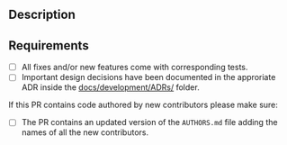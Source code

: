 <!--
Delete this comment and add a proper description of the changes contained in this PR. The text here will be used in the commit message since the approved PRs are always squash-merged. The preferred format is:

- PR Title: <type>[<scope>]: <one-line-summary>

    <type>:
        - build: Changes that affect the build system or external dependencies
        - ci: Changes to our CI configuration files and scripts
        - docs: Documentation only changes
        - feat: A new feature
        - fix: A bug fix
        - perf: A code change that improves performance
        - refactor: A code change that neither fixes a bug nor adds a feature
        - style: Changes that do not affect the meaning of the code
        - test: Adding missing tests or correcting existing tests

    <scope>: cartesian | eve | next | storage
    # ONLY if changes are limited to a specific subsytem

- PR Description:

    Description of the main changes with links to appropriate issues/documents/references/...
-->

## Description

## Requirements

- [ ] All fixes and/or new features come with corresponding tests.
- [ ] Important design decisions have been documented in the approriate ADR inside the [docs/development/ADRs/](docs/development/ADRs/Index.md) folder.

If this PR contains code authored by new contributors please make sure:

- [ ] The PR contains an updated version of the `AUTHORS.md` file adding the names of all the new contributors.
